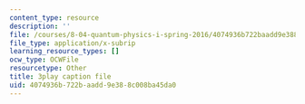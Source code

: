 ```yaml
---
content_type: resource
description: ''
file: /courses/8-04-quantum-physics-i-spring-2016/4074936b722baadd9e388c008ba45da0_xmjvqbYvY9o.srt
file_type: application/x-subrip
learning_resource_types: []
ocw_type: OCWFile
resourcetype: Other
title: 3play caption file
uid: 4074936b-722b-aadd-9e38-8c008ba45da0
---
```

